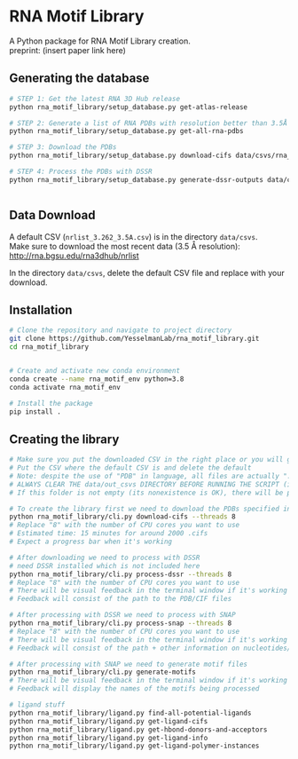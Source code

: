 # RNA Motif Library

A Python package for RNA Motif Library creation.<br>
preprint: (insert paper link here)


## Generating the database 

```bash
# STEP 1: Get the latest RNA 3D Hub release
python rna_motif_library/setup_database.py get-atlas-release

# STEP 2: Generate a list of RNA PDBs with resolution better than 3.5Å
python rna_motif_library/setup_database.py get-all-rna-pdbs

# STEP 3: Download the PDBs
python rna_motif_library/setup_database.py download-cifs data/csvs/rna_structures.csv

# STEP 4: Process the PDBs with DSSR
python rna_motif_library/setup_database.py generate-dssr-outputs data/csvs/rna_structures.csv



```



## Data Download

A default CSV (`nrlist_3.262_3.5A.csv`) is in the directory `data/csvs`.<br>
Make sure to download the most recent data (3.5 Å resolution):<br>
http://rna.bgsu.edu/rna3dhub/nrlist

In the directory `data/csvs`, delete the default CSV file and replace with your download.<br>

## Installation

```bash
# Clone the repository and navigate to project directory
git clone https://github.com/YesselmanLab/rna_motif_library.git
cd rna_motif_library


# Create and activate new conda environment
conda create --name rna_motif_env python=3.8
conda activate rna_motif_env

# Install the package
pip install .

```

## Creating the library
```bash
# Make sure you put the downloaded CSV in the right place or you will get errors
# Put the CSV where the default CSV is and delete the default
# Note: despite the use of "PDB" in language, all files are actually ".cif", not ".pdb"
# ALWAYS CLEAR THE data/out_csvs DIRECTORY BEFORE RUNNING THE SCRIPT (if it exists)! Move the data somewhere else if you want to keep it.
# If this folder is not empty (its nonexistence is OK), there will be problems!

# To create the library first we need to download the PDBs specified in the CSV
python rna_motif_library/cli.py download-cifs --threads 8
# Replace "8" with the number of CPU cores you want to use
# Estimated time: 15 minutes for around 2000 .cifs
# Expect a progress bar when it's working

# After downloading we need to process with DSSR
# need DSSR installed which is not included here 
python rna_motif_library/cli.py process-dssr --threads 8
# Replace "8" with the number of CPU cores you want to use
# There will be visual feedback in the terminal window if it's working properly
# Feedback will consist of the path to the PDB/CIF files

# After processing with DSSR we need to process with SNAP
python rna_motif_library/cli.py process-snap --threads 8
# Replace "8" with the number of CPU cores you want to use
# There will be visual feedback in the terminal window if it's working properly
# Feedback will consist of the path + other information on nucleotides/etc

# After processing with SNAP we need to generate motif files
python rna_motif_library/cli.py generate-motifs
# There will be visual feedback in the terminal window if it's working properly
# Feedback will display the names of the motifs being processed

# ligand stuff 
python rna_motif_library/ligand.py find-all-potential-ligands
python rna_motif_library/ligand.py get-ligand-cifs
python rna_motif_library/ligand.py get-hbond-donors-and-acceptors
python rna_motif_library/ligand.py get-ligand-info
python rna_motif_library/ligand.py get-ligand-polymer-instances
